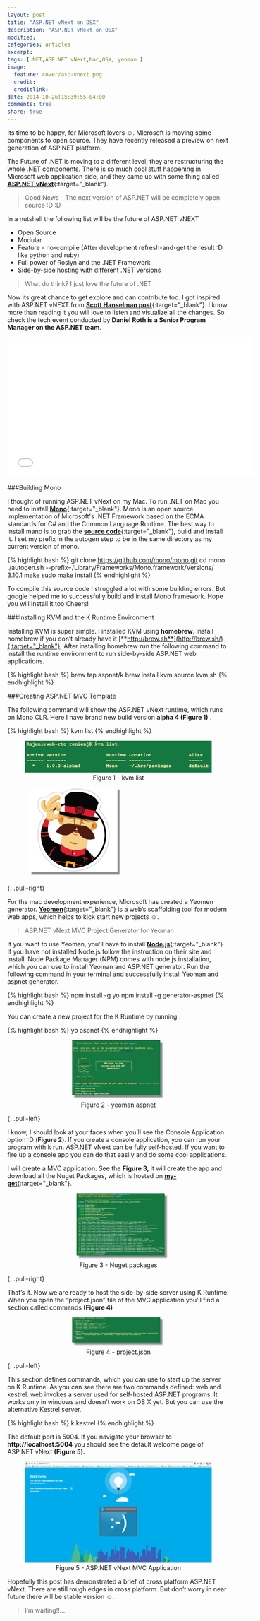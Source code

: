 ```yaml
---
layout: post
title: "ASP.NET vNext on OSX"
description: "ASP.NET vNext on OSX"
modified:
categories: articles
excerpt:
tags: [.NET,ASP.NET vNext,Mac,OSX, yeoman ]
image:
  feature: cover/asp-vnext.png
  credit:
  creditlink:
date: 2014-10-26T15:39:55-04:00
comments: true
share: true
---
```


Its time to be happy, for Microsoft lovers ☺. Microsoft is moving some components to open source. They have recently released a preview on next generation of ASP.NET platform.

The Future of .NET is moving to a different level; they are restructuring the whole .NET components.
There is so much cool stuff happening in Microsoft web application side, and they came up with some thing called [**ASP.NET vNext**](http://www.asp.net/vnext){:target="_blank"}.

> Good News - The next version of ASP.NET will be completely open source :D :D

In a nutshell the following list will be the future of ASP.NET vNEXT

*	Open Source
*	Modular
*	Feature - no-compile (After development refresh-and-get the result :D like python and ruby)
*	Full power of Roslyn and the .NET Framework
*	Side-by-side hosting with different .NET versions

> What do think? I just love the future of .NET

Now its great chance to get explore and can contribute too. I got inspired with ASP.NET vNEXT from [**Scott Hanselman post**](http://www.hanselman.com/blog/IntroducingASPNETVNext.aspx){:target="_blank"}. I know more than reading it you will love to listen and visualize all the changes. So check the tech event conducted by **Daniel Roth is a Senior Program Manager on the ASP.NET team**.

<iframe width="560" height="315" src="//www.youtube.com/embed/GT5yekn1bJk" frameborder="0" allowfullscreen></iframe>

###Building Mono

I thought of running ASP.NET vNext on my Mac. To run .NET on Mac you need to install [**Mono**](http://www.mono-project.com/){:target="_blank"}. Mono is an open source implementation of Microsoft's .NET Framework based on the ECMA standards for C# and the Common Language Runtime. The best way to install mano is to grab the [**source code**](https://github.com/mono/mono){:target="_blank"}, build and install it. I set my prefix in the autogen step to be in the same directory as my current version of mono.

{% highlight bash %}
git clone https://github.com/mono/mono.git
cd mono ./autogen.sh --prefix=/Library/Frameworks/Mono.framework/Versions/ 3.10.1
make
sudo make install
{% endhighlight %}

To compile this source code I struggled a lot with some building errors. But google helped me to successfully build and install Mono framework. Hope you will install it too Cheers!

###Installing KVM and the K Runtime Environment

Installing KVM is super simple. I installed KVM using **homebrew**. Install homebrew if you don’t already have it [**http://brew.sh**](http://brew.sh/){:target="_blank"}.
After installing homebrew run the following command to install the runtime environment to run side-by-side ASP.NET web applications.

{% highlight bash %}
brew tap aspnet/k
brew install kvm
source kvm.sh
{% endhighlight %}

###Creating ASP.NET MVC Template

The following command will show the ASP.NET vNext runtime, which runs on Mono CLR. Here I have brand new build version **alpha 4 (Figure 1)** .

{% highlight bash %}
kvm list
{% endhighlight %}

<figure style="text-align: center;">
  <a href="/articles/kvm-list.png"><img src="/articles/kvm-list.png" alt="image"></a>
  <figcaption>Figure 1 - kvm list</figcaption>
</figure>

<figure>
  <a href="/articles/yo-logo.png"><img src="/articles/yo-logo.png" alt="image" style="box-shadow: 5px 5px 2.5px #888888; margin: 0 0 10px 10px; max-width:200px;"></a>
</figure>
{: .pull-right}

For the mac development experience, Microsoft has created a Yeomen generator. [**Yeomen**](http://yeoman.io/){:target="_blank"} is a web’s scaffolding tool for modern web apps, which helps to kick start new projects ☺.

> ASP.NET vNext MVC Project Generator for Yeoman

If you want to use Yeoman, you’ll have to install [**Node.js**](http://nodejs.org/){:target="_blank"}. If you have not installed Node.js follow the instruction on their site and install. Node Package Manager (NPM) comes with node.js installation, which you can use to install Yeoman and ASP.NET generator. Run the following command in your terminal and successfully install Yeoman and aspnet generator.

{% highlight bash %}
npm install -g yo
npm install -g generator-aspnet
{% endhighlight %}

You can create a new project for the K Runtime by running :

{% highlight bash %}
yo aspnet
{% endhighlight %}

<figure style="text-align: center;">
<a href="/articles/yeoman-aspnet.png"><img src="/articles/yeoman-aspnet.png" alt="image" style="box-shadow: 5px 5px 2.5px #888888; margin: 0 10px 10px 0px; max-width:200px;"></a>
  <figcaption>Figure 2 - yeoman aspnet</figcaption>
</figure>
{: .pull-left}

I know, I should look at your faces when you’ll see the Console Application option :D (**Figure 2**).
If you create a console application, you can run your program with k run.
 ASP.NET vNext can be fully self-hosted. If you want to fire up a console app you can do that easily and do some cool applications.

I will create a MVC application. See the **Figure 3,** it will create the app and download all the Nuget Packages, which is hosted on [**my-get**](https://www.myget.org/){:target="_blank"}.

<figure style="text-align: center;">
  <a href="/articles/nuget-packages.png"><img src="/articles/nuget-packages.png" alt="image" style="box-shadow: 5px 5px 2.5px #888888; margin: 0 0 10px 10px; max-width:200px;"></a>
  <figcaption>Figure 3 - Nuget packages</figcaption>
</figure>
{: .pull-right}

That’s it. Now we are ready to host the side-by-side server using K Runtime.
When you open the “project.json” file of the MVC application you’ll find a section called commands **(Figure 4)**

<figure style="text-align: center;">
<a href="/articles/project-conf.png"><img src="/articles/project-conf.png" alt="image" style="box-shadow: 5px 5px 2.5px #888888; margin: 0 10px 10px 0px; max-width:200px;"></a>
  <figcaption>Figure 4 - project.json</figcaption>
</figure>
{: .pull-left}

This section defines commands, which you can use to start up the server on K Runtime.  As you can see there are two commands defined: web and kestrel. web invokes a server used for self-hosted ASP.NET programs. It works only in windows and doesn’t work on OS X yet. But you can use the alternative Kestrel server.

{% highlight bash %}
k kestrel
{% endhighlight %}

The default port is 5004. If you navigate your browser to **http://localhost:5004** you should see the default welcome page of ASP.NET vNext **(Figure 5).**

<figure style="text-align: center;">
  <a href="/articles/asp-net-vnext-site.png"><img src="/articles/asp-net-vnext-site.png" alt="image"></a>
  <figcaption>Figure 5 - ASP.NET vNext MVC Application</figcaption>
</figure>

Hopefully this post has demonstrated a brief of cross platform ASP.NET vNext. There are still rough edges in cross platform. But don’t worry in near future there will be stable version ☺.

> I’m waiting!!...
